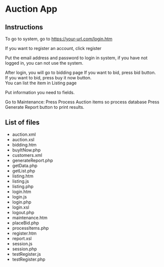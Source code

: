# Auction App

## Instructions
To go to system, go to
https://your-url.com/login.htm

If you want to register an account, click register

Put the email address and password to login in system, if you have not logged in, you can not use the system.

After login, you will go to bidding page 
If you want to bid, press bid button.
If you want to bid, press buy it now button.	
You can list the item in Listing page 

Put information you need to  fields.

Go to Maintenance:
Press Process Auction items so process database
Press Generate Report button to print results.

## List of files
- auction.xml
- auction.xsl
- bidding.htm
- buyItNow.php
- customers.xml
- generateReport.php
- getData.php
- getList.php
- listing.htm
- listing.js
- listing.php
- login.htm
- login.js
- login.php
- login.xsl
- logout.php
- maintenance.htm
- placeBid.php
- processItems.php
- register.htm
- report.xsl
- session.js
- session.php
- testRegister.js
- testRegister.php